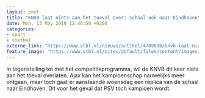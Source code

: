 ```yaml
---
layout: post
title: "KNVB laat niets aan het toeval over: schaal ook naar Eindhoven"
date: Mon, 13 May 2019 12:46:50 +0200
categories: 
- sport 
- voetbal 
externe_link: "https://www.vtbl.nl/nieuws/artikel/4709836/knvb-laat-niets-aan-het-toeval-over-schaal-ook-naar-eindhoven"
feature_image: "https://www.vtbl.nl/sites/default/files/content/images/2019/05/13/Copyright-ProShots-2127746.jpg"
---
```


In tegenstelling tot met het competitieprogramma, wil de KNVB dit keer niets aan het toeval overlaten. Ajax kan het kampioenschap nauwelijks meer ontgaan, maar toch gaat er aanstaande woensdag een replica van de schaal naar Eindhoven. Dit voor het geval dat PSV toch kampioen wordt.
